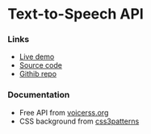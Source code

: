 # Text-to-Speech API

### Links
- [Live demo](https://js-text-to-speech-api.rjlevy.repl.co/)
- [Source code](https://repl.it/@rjlevy/js-text-to-speech-api)
- [Githib repo](https://github.com/rolandjlevy/js-text-to-speech-api)

### Documentation
- Free API from [voicerss.org](http://www.voicerss.org/api/)
- CSS background from [css3patterns](https://leaverou.github.io/css3patterns/)
